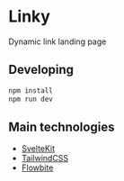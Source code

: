 # Linky

Dynamic link landing page

## Developing

```bash
npm install
npm run dev
```

## Main technologies

- [SvelteKit](https://kit.svelte.dev/)
- [TailwindCSS](https://tailwindcss.com/)
- [Flowbite](https://flowbite.com/)
